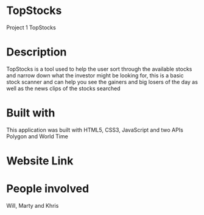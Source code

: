 # TopStocks
Project 1 TopStocks


# Description
TopStocks is a tool used to help the user sort through the available stocks and narrow down what the investor might be looking for, this is a basic stock scanner and can help you see the gainers and big losers of the day as well as the news clips of the stocks searched

# Built with 
This application was built with HTML5, CSS3, JavaScript and two APIs Polygon and World Time

# Website Link 

# People involved
Will, Marty and Khris
